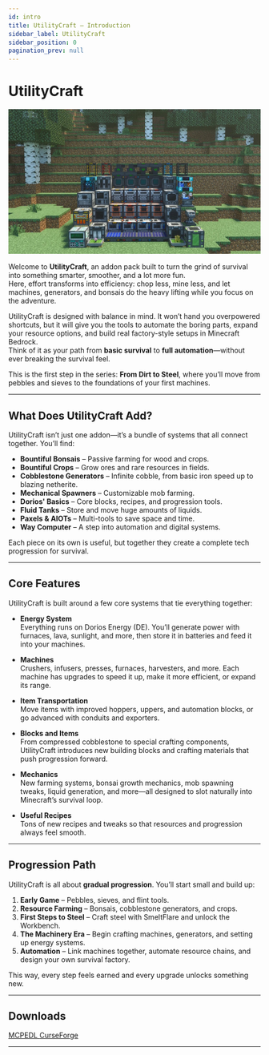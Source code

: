 ```yaml
---
id: intro
title: UtilityCraft – Introduction
sidebar_label: UtilityCraft
sidebar_position: 0
pagination_prev: null
---
```


# UtilityCraft

![UtilityCraft Banner](/img/addons/utilitycraft/bg.jpg)

Welcome to **UtilityCraft**, an addon pack built to turn the grind of survival into something smarter, smoother, and a lot more fun.  
Here, effort transforms into efficiency: chop less, mine less, and let machines, generators, and bonsais do the heavy lifting while you focus on the adventure.

UtilityCraft is designed with balance in mind. It won’t hand you overpowered shortcuts, but it will give you the tools to automate the boring parts, expand your resource options, and build real factory-style setups in Minecraft Bedrock.  
Think of it as your path from **basic survival** to **full automation**—without ever breaking the survival feel.

This is the first step in the series: **From Dirt to Steel**, where you’ll move from pebbles and sieves to the foundations of your first machines.

---

## What Does UtilityCraft Add?

UtilityCraft isn’t just one addon—it’s a bundle of systems that all connect together. You’ll find:

- **Bountiful Bonsais** – Passive farming for wood and crops.  
- **Bountiful Crops** – Grow ores and rare resources in fields.  
- **Cobblestone Generators** – Infinite cobble, from basic iron speed up to blazing netherite.  
- **Mechanical Spawners** – Customizable mob farming.  
- **Dorios' Basics** – Core blocks, recipes, and progression tools.  
- **Fluid Tanks** – Store and move huge amounts of liquids.  
- **Paxels & AIOTs** – Multi-tools to save space and time.  
- **Way Computer** – A step into automation and digital systems.  

Each piece on its own is useful, but together they create a complete tech progression for survival.

---

## Core Features

UtilityCraft is built around a few core systems that tie everything together:

- **Energy System**  
  Everything runs on Dorios Energy (DE). You’ll generate power with furnaces, lava, sunlight, and more, then store it in batteries and feed it into your machines.  

- **Machines**  
  Crushers, infusers, presses, furnaces, harvesters, and more. Each machine has upgrades to speed it up, make it more efficient, or expand its range.  

- **Item Transportation**  
  Move items with improved hoppers, uppers, and automation blocks, or go advanced with conduits and exporters.  

- **Blocks and Items**  
  From compressed cobblestone to special crafting components, UtilityCraft introduces new building blocks and crafting materials that push progression forward.  

- **Mechanics**  
  New farming systems, bonsai growth mechanics, mob spawning tweaks, liquid generation, and more—all designed to slot naturally into Minecraft’s survival loop.  

- **Useful Recipes**  
  Tons of new recipes and tweaks so that resources and progression always feel smooth.  

---

## Progression Path

UtilityCraft is all about **gradual progression**. You’ll start small and build up:

1. **Early Game** – Pebbles, sieves, and flint tools.  
2. **Resource Farming** – Bonsais, cobblestone generators, and crops.  
3. **First Steps to Steel** – Craft steel with SmeltFlare and unlock the Workbench.  
4. **The Machinery Era** – Begin crafting machines, generators, and setting up energy systems.  
5. **Automation** – Link machines together, automate resource chains, and design your own survival factory.  

This way, every step feels earned and every upgrade unlocks something new.

---

## Downloads

<div style={{ display: "flex", justifyContent: "center", gap: "1rem", marginTop: "1rem" }}>
  <a 
    href="https://mcpedl.com/utilitycraft/#downloads" 
    target="_blank"
    style={{ 
      backgroundColor: "#ff7f27",
      color: "black",
      fontSize: "1.2rem",
      fontWeight: "bold",
      padding: "0.5rem 1.5rem",
      borderRadius: "6px",
      display: "flex",
      alignItems: "center",
      justifyContent: "center",
      textDecoration: "none",
      margin: 0,
      minHeight: "48px"
    }}
  >
    MCPEDL
  </a>
  <a 
    href="https://www.curseforge.com/minecraft-bedrock/addons/utilitycraft/files/all?page=1&pageSize=20&showAlphaFiles=hide&sortBy=dateCreated&sortOrder=desct" 
    target="_blank"
    style={{ 
      backgroundColor: "#ff7f27",
      color: "black",
      fontSize: "1.2rem",
      fontWeight: "bold",
      padding: "0.5rem 1.5rem",
      borderRadius: "6px",
      display: "flex",
      alignItems: "center",
      justifyContent: "center",
      textDecoration: "none",
      margin: 0,
      minHeight: "48px"
    }}
  >
    CurseForge
  </a>
</div>

---